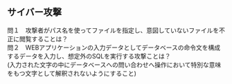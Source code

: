 ## サイバー攻撃
問１　攻撃者がパス名を使ってファイルを指定し、意図していないファイルを不正に閲覧することは？  
問２　WEBアプリケーションの入力データとしてデータベースの命令文を構成するデータを入力し、想定外のSQLを実行する攻撃ことは？  
(入力された文字の中にデータベースへの問い合わせへ操作において特別な意味をもつ文字として解釈されないようにすること)
